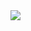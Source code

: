 <img src="https://github.com/AdemCanCertel/ademcancertel.github.io/blob/main/assets/images/demo_image.png"/>
